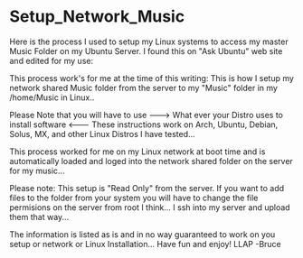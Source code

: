 # Setup_Network_Music
Here is the process I used to setup my Linux systems to access my master Music Folder on my Ubuntu Server.
I found this on "Ask Ubuntu" web site and edited for my use:

This process work's for me at the time of this writing:
This is how I setup my network shared Music folder from the server to my "Music" folder in my /home/Music
in Linux..

Please Note that you will have to use ---> What ever your Distro uses to install software <---
These instructions work on Arch, Ubuntu, Debian, Solus, MX, and other Linux Distros I have tested...

This process worked for me on my Linux network at boot time and is automatically loaded and loged
into the network shared folder on the server for my music...

Please note: This setup is "Read Only" from the server. If you want to add files to the folder from your system
you will have to change the file permisions on the server from root I think...
I ssh into my server and upload them that way...

The information is listed as is and in no way guaranteed to work on you setup or network or Linux Installation...
Have fun and enjoy!
LLAP -Bruce
